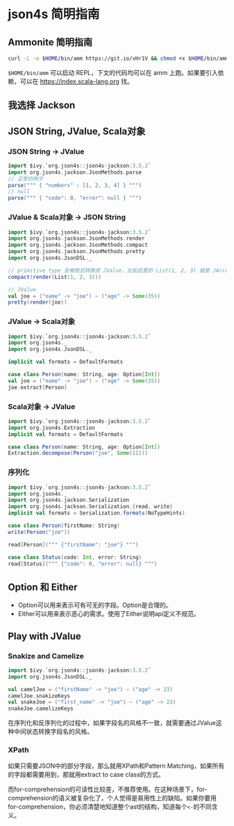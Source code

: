 # json4s 简明指南
## Ammonite 简明指南
``` bash
curl -L -o $HOME/bin/amm https://git.io/vHr1V && chmod +x $HOME/bin/amm
```

`$HOME/bin/amm` 可以启动 REPL，下文的代码均可以在 amm 上跑。如果要引入依赖，可以在 https://index.scala-lang.org 找。

## 我选择 Jackson
## JSON String, JValue, Scala对象
### JSON String -> JValue
``` scala
import $ivy.`org.json4s::json4s-jackson:3.5.2`
import org.json4s.jackson.JsonMethods.parse
// 正常的例子
parse(""" { "numbers" : [1, 2, 3, 4] } """)
// null
parse(""" { "code": 0, "error": null } """)
```

### JValue & Scala对象 -> JSON String
``` scala
import $ivy.`org.json4s::json4s-jackson:3.5.2`
import org.json4s.jackson.JsonMethods.render
import org.json4s.jackson.JsonMethods.compact
import org.json4s.jackson.JsonMethods.pretty
import org.json4s.JsonDSL._

// primitive type 会被隐式转换成 JValue，比如这里的 List(1, 2, 3) 就是 JArray(List(JInt(1), JInt(2), JInt(3)))
compact(render(List(1, 2, 3)))

// JValue
val joe = ("name" -> "joe") ~ ("age" -> Some(35))
pretty(render(joe))
```

### JValue -> Scala对象
``` scala
import $ivy.`org.json4s::json4s-jackson:3.5.2`
import org.json4s._
import org.json4s.JsonDSL._

implicit val formats = DefaultFormats

case class Person(name: String, age: Option[Int])
val joe = ("name" -> "joe") ~ ("age" -> Some(35))
joe.extract[Person]
```

### Scala对象 -> JValue
``` scala
import $ivy.`org.json4s::json4s-jackson:3.5.2`
import org.json4s.Extraction
implicit val formats = DefaultFormats

case class Person(name: String, age: Option[Int])
Extraction.decompose(Person("joe", Some(11)))
```

### 序列化
``` scala
import $ivy.`org.json4s::json4s-jackson:3.5.2`
import org.json4s._
import org.json4s.jackson.Serialization
import org.json4s.jackson.Serialization.{read, write}
implicit val formats = Serialization.formats(NoTypeHints)

case class Person(firstName: String)
write(Person("joe"))

read[Person](""" {"firstName": "joe"} """)

case class Status(code: Int, error: String)
read[Status](""" {"code": 0, "error": null} """)
```

## Option 和 Either
+ Option可以用来表示可有可无的字段。Option是合理的。
+ Either可以用来表示恶心的需求。使用了Either说明api定义不规范。

## Play with JValue
### Snakize and Camelize
``` scala
import $ivy.`org.json4s::json4s-jackson:3.5.2`
import org.json4s.JsonDSL._

val camelJoe = ("firstName" -> "joe") ~ ("age" -> 23)
camelJoe.snakizeKeys
val snakeJoe = ("first_name" -> "joe") ~ ("age" -> 23)
snakeJoe.camelizeKeys
```

在序列化和反序列化的过程中，如果字段名的风格不一致，就需要通过JValue这种中间状态转换字段名的风格。

### XPath
如果只需要JSON中的部分字段，那么就用XPath和Pattern Matching，如果所有的字段都需要用到，那就用extract to case class的方式。

而for-comprehension的可读性比较差，不推荐使用。在这种场景下，for-comprehension的语义被复杂化了，个人觉得是易用性上的缺陷。如果你要用for-comprehension，你必须清楚地知道整个ast的结构，知道每个`<-`的不同含义。
